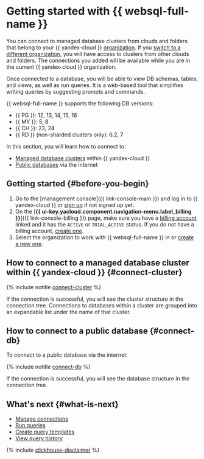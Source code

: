 # Getting started with {{ websql-full-name }}

You can connect to managed database clusters from clouds and folders that belong to your {{ yandex-cloud }} [organization](../organization/concepts/manage-services.md). If you [switch to a different organization](../organization/operations/manage-organizations.md#switch-to-another-org), you will have access to clusters from other clouds and folders. The connections you added will be available while you are in the current {{ yandex-cloud }} organization.

Once connected to a database, you will be able to view DB schemas, tables, and views, as well as run queries. It is a web-based tool that simplifies writing queries by suggesting prompts and commands.

{{ websql-full-name }} supports the following DB versions:

* {{ PG }}: 12, 13, 14, 15, 16
* {{ MY }}: 5, 8
* {{ CH }}: 23, 24
* {{ RD }} (non-sharded clusters only): 6.2, 7

In this section, you will learn how to connect to:

* [Managed database clusters](#connect-cluster) within {{ yandex-cloud }}
* [Public databases](#connect-db) via the internet

## Getting started {#before-you-begin}

1. Go to the [management console]({{ link-console-main }}) and log in to {{ yandex-cloud }} or [sign up](https://yandex.com/support/id/authorization/registration.html) if not signed up yet.
1. On the [**{{ ui-key.yacloud.component.navigation-menu.label_billing }}**]({{ link-console-billing }}) page, make sure you have a [billing account](../billing/concepts/billing-account.md) linked and it has the `ACTIVE` or `TRIAL_ACTIVE` status. If you do not have a billing account, [create one](../billing/quickstart/index.md).
1. Select the organization to work with {{ websql-full-name }} in or [create a new one](../organization/operations/enable-org).

## How to connect to a managed database cluster within {{ yandex-cloud }} {#connect-cluster}

{% include notitle [connect-cluster](../_includes/websql/connect-to-cluster.md) %}

If the connection is successful, you will see the cluster structure in the connection tree. Connections to databases within a cluster are grouped into an expandable list under the name of that cluster.

## How to connect to a public database {#connect-db}

To connect to a public database via the internet:

{% include notitle [connect-db](../_includes/websql/connect-to-db.md) %}

If the connection is successful, you will see the database structure in the connection tree.

## What's next {#what-is-next}

* [Manage connections](operations/connect.md)
* [Run queries](operations/query-executor.md)
* [Create query templates](operations/templates.md)
* [View query history](operations/history.md)

{% include [clickhouse-disclaimer](../_includes/clickhouse-disclaimer.md) %}
